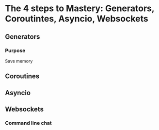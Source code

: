 # The 4 steps to Mastery: Generators, Coroutintes, Asyncio, Websockets

## Generators




### Purpose 

Save memory

## Coroutines



## Asyncio 

## Websockets

### Command line chat


